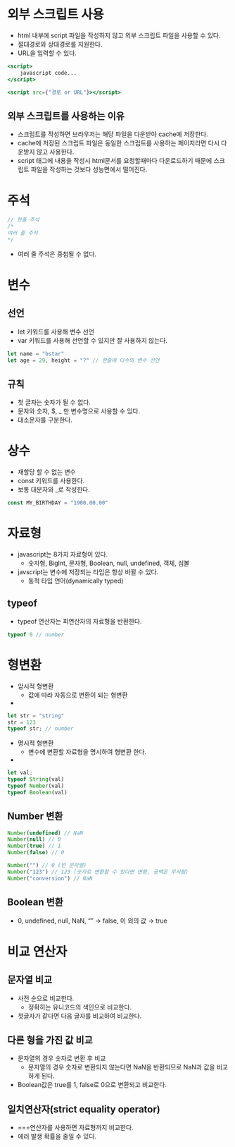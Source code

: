 # 외부 스크립트 사용

-   html 내부에 script 파일을 작성하지 않고 외부 스크립트 파일을 사용할 수 있다.
-   절대경로와 상대경로를 지원한다.
-   URL을 입력할 수 있다.

```jsx
<script>
	javascript code...
</script>

<script src={"경로 or URL"}></script>
```

## 외부 스크립트를 사용하는 이유

-   스크립트를 작성하면 브라우저는 해당 파일을 다운받아 cache에 저장한다.
-   cache에 저장된 스크립트 파일은 동일한 스크립트를 사용하는 페이지라면 다시 다운받지 않고 사용한다.
-   script 태그에 내용을 작성시 html문서를 요청할때마다 다운로드하기 때문에 스크립트 파일을 작성하는 것보다 성능면에서 떨어진다.

# 주석

```jsx
// 한줄 주석
/*
여러 줄 주석
*/
```

-   여러 줄 주석은 중첩될 수 없다.

# 변수

## 선언

-   let 키워드를 사용해 변수 선언
-   var 키워드를 사용해 선언할 수 있지만 잘 사용하지 않는다.

```jsx
let name = "bstar"
let age = 29, height = "?" // 한줄에 다수의 변수 선언
```

## 규칙

-   첫 글자는 숫자가 될 수 없다.
-   문자와 숫자, $, _ 만 변수명으로 사용할 수 있다.
-   대소문자를 구분한다.

# 상수

-   재할당 할 수 없는 변수
-   const 키워드를 사용한다.
-   보통 대문자와 _로 작성한다.

```jsx
const MY_BIRTHDAY = "1900.00.00"
```

# 자료형

-   javascript는 8가지 자료형이 있다.
    -   숫자형, BigInt, 문자형, Boolean, null, undefined, 객체, 심볼
-   javscript는 변수에 저장되는 타입은 항상 바뀔 수 있다.
    -   동적 타입 언어(dynamically typed)

## typeof

-   typeof 연산자는 피연산자의 자료형을 반환한다.

```jsx
typeof 0 // number
```

# 형변환

-   암시적 형변환
    -   값에 따라 자동으로 변환이 되는 형변환
- 
```jsx
let str = "string"
str = 123
typeof str; // number
```

-   명시적 형변환
    -   변수에 변환할 자료형을 명시하여 형변환 한다.
- 
```jsx
let val;
typeof String(val)
typeof Number(val)
typeof Boolean(val)
```

## Number 변환

```jsx
Number(undefined) // NaN
Number(null) // 0
Number(true) // 1
Number(false) // 0

Number("") // 0 (빈 문자열)
Number("123") // 123 (숫자로 변환할 수 있다면 변환, 공백은 무시됨)
Number("conversion") // NaN
```



## Boolean 변환

-   0, undefined, null, NaN, “” → false, 이 외의 값 → true


# 비교 연산자

## 문자열 비교

-   사전 순으로 비교한다.
    -   정확히는 유니코드의 색인으로 비교한다.
-   첫글자가 같다면 다음 글자를 비교하여 비교한다.

## 다른 형을 가진 값 비교

-   문자열의 경우 숫자로 변환 후 비교
    -   문자열의 경우 숫자로 변환되지 않는다면 NaN을 반환되므로 NaN과 값을 비교하게 된다.
-   Boolean값은 true를 1, false로 0으로 변환되고 비교한다.

## 일치연산자(strict equality operator)

-   \=\=\=연산자를 사용하면 자료형까지 비교한다.
-   에러 발생 확률을 줄일 수 있다.